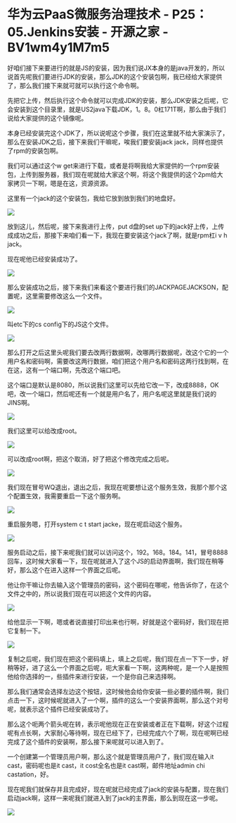 # 华为云PaaS微服务治理技术 - P25：05.Jenkins安装 - 开源之家 - BV1wm4y1M7m5

好咱们接下来要进行的就是JS的安装，因为我们说JX本身的是java开发的，所以说首先呢我们要进行JDK的安装，那么JDK的这个安装包啊，我已经给大家提供了，那么我们接下来就可就可以执行这个命令啊。

先把它上传，然后执行这个命令就可以完成JDK的安装，那么JDK安装之后呢，它会安装到这个目录里，就是US2java下载JDK，1。8。0杠171T啊，那么由于我们说给大家提供的这个镜像呢。

本身已经安装完这个JDK了，所以说呢这个步骤，我们在这里就不给大家演示了，那么在安装JDK之后，接下来我们干嘛呢，唉我们要安装jack jack，同样也提供了rpm的安装包啊。

我们可以通过这个w get来进行下载，或者是将啊我给大家提供的一个rpm安装包，上传到服务器，我们现在呢就给大家这个啊，将这个我提供的这个2pm给大家拷贝一下啊，嗯是在这，资源资源。

这里有一个jack的这个安装包，我给它放到放到我们的地盘好。

![](img/06e47b1b98843cc8c42c843a16b9203f_1.png)

放到这儿，然后呢，接下来我进行上传，put d盘的set up下的jack好上传，上传成成功之后，那接下来咱们看一下，我现在要安装这个jack了啊，就是rpm杠i v h jack。

现在呢他已经安装成功了。

![](img/06e47b1b98843cc8c42c843a16b9203f_3.png)

那么安装成功之后，接下来我们来看这个要进行我们的JACKPAGEJACKSON，配置呢，这里需要修改这么一个文件。



![](img/06e47b1b98843cc8c42c843a16b9203f_5.png)

叫etc下的cs config下的JS这个文件。

![](img/06e47b1b98843cc8c42c843a16b9203f_7.png)

那么打开之后这里头呢我们要去改两行数据啊，改哪两行数据呢，改这个它的一个用户名和密码啊，需要改这两行数据，咱们把这个用户名和密码这两行找到啊，在在这，这有一个端口啊，先改这个端口吧。

这个端口是默认是8080，所以说我们这里可以先给它改一下，改成8888，OK吧，改一个端口，然后呢还有一个就是用户名了，用户名呢这里就是我们说的JINS啊。



![](img/06e47b1b98843cc8c42c843a16b9203f_9.png)

我们这里可以给改成root。

![](img/06e47b1b98843cc8c42c843a16b9203f_11.png)

可以改成root啊，把这个取消，好了把这个修改完成之后呢。

![](img/06e47b1b98843cc8c42c843a16b9203f_13.png)

我们现在冒号WQ退出，退出之后，我现在呢要想让这个服务生效，我那个那个这个配置生效，我需要重启一下这个服务啊。



![](img/06e47b1b98843cc8c42c843a16b9203f_15.png)

重启服务嗯，打开system c t start jacke，现在呢启动这个服务。

![](img/06e47b1b98843cc8c42c843a16b9203f_17.png)

服务启动之后，接下来呢我们就可以访问这个，192。168。184。141，冒号8888回车，这时候大家看一下，现在呢就进入了这个JS的启动界面啊，我们现在稍等好，那么这个在进入这样一个界面之后呢。

他让你干嘛让你去输入这个管理员的密码，这个密码在哪呢，他告诉你了，在这个文件之中的，所以说我们现在可以把这个文件的内容。



![](img/06e47b1b98843cc8c42c843a16b9203f_19.png)

给他显示一下啊，嗯或者说直接打印出来也行啊，好就是这个密码好，我们现在把它复制一下。

![](img/06e47b1b98843cc8c42c843a16b9203f_21.png)

复制之后呢，我们现在把这个密码填上，填上之后呢，我们现在点一下下一步，好稍等好，进了这么一个界面之后呢，呃大家看一下啊，这两种呢，是一个人是按照他给你选择的一，些插件来进行安装，一个是你自己来选择啊。

那么我们通常会选择左边这个按钮，这时候他会给你安装一些必要的插件啊，我们点击一下，这时候呢就进入了一个啊，插件的这么一个安装界面啊，那么这个对号呢，就表示这个插件已经安装成功了。

那么这个呃两个箭头呢在转，表示呢他现在正在安装或者正在下载啊，好这个过程呢有点长啊，大家耐心等待啊，现在已经下了，已经完成六个了啊，现在呢啊已经完成了这个插件的安装啊，那么接下来呢就可以进入到了。

一个创建第一个管理员用户啊，那么这个就是管理员用户了，我们现在输入it cast，密码呢也是it cast，it cost全名也是it cast啊，邮件地址admin chi castation，好。

现在呢我们就保存并且完成好，现在呢就已经完成了jack的安装与配置，现在我们启动jack啊，这样一来呢我们就进入到了jack的主界面，那么到现在这一步呢。



![](img/06e47b1b98843cc8c42c843a16b9203f_23.png)